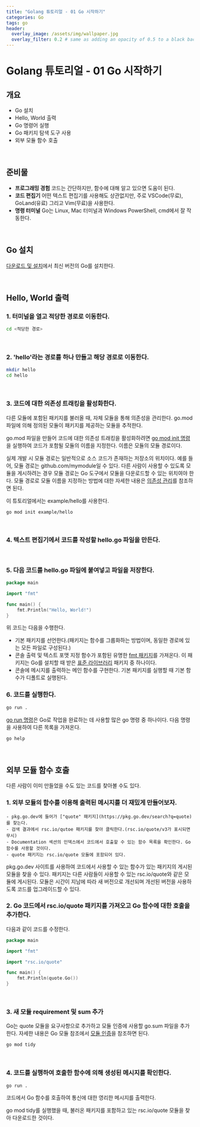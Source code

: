 ```yaml
---
title: "Golang 튜토리얼 - 01 Go 시작하기"
categories: Go
tags: go
header:
  overlay_image: /assets/img/wallpaper.jpg
  overlay_filter: 0.2 # same as adding an opacity of 0.5 to a black background
---
```


# Golang 튜토리얼 - 01 Go 시작하기

## 개요

- Go 설치
- Hello, World 출력
- Go 명령어 실행
- Go 패키지 탐색 도구 사용
- 외부 모듈 함수 호출

<br>

## 준비물

- **프로그래밍 경험** 코드는 간단하지만, 함수에 대해 알고 있으면 도움이 된다.
- **코드 편집기** 어떤 텍스트 편집기를 사용해도 상관없지만, 주로 VSCode(무료), GoLand(유료) 그리고 Vim(무료)을 사용한다.
- **명령 터미널** Go는 Linux, Mac 터미널과 Windows PowerShell, cmd에서 잘 작동한다.

<br>

## Go 설치

[다운로드 및 설치](https://go.dev/doc/install)에서 최신 버전의 Go를 설치한다.

<br>

## Hello, World 출력

### 1. 터미널을 열고 적당한 경로로 이동한다.

```bash
cd <적당한 경로>
```

<br>

### 2. 'hello'라는 경로를 하나 만들고 해당 경로로 이동한다.

```bash
mkdir hello
cd hello
```

<br>

### 3. 코드에 대한 의존성 트래킹을 활성화한다.

다른 모듈에 포함된 패키지를 불러올 때, 자체 모듈을 통해 의존성을 관리한다. go.mod 파일에 의해 정의된 모듈이 패키지를 제공하는 모듈을 추적한다. 

go.mod 파일을 만들어 코드에 대한 의존성 트래킹을 활성화하려면 [go mod init 명령](https://go.dev/ref/mod#go-mod-init)을 실행하여 코드가 포함될 모듈의 이름을 지정한다. 이름은 모듈의 모듈 경로이다.

실제 개발 시 모듈 경로는 일반적으로 소스 코드가 존재하는 저장소의 위치이다. 예를 들어, 모듈 경로는 github.com/mymodule일 수 있다. 다른 사람이 사용할 수 있도록 모듈을 게시하려는 경우 모듈 경로는 Go 도구에서 모듈을 다운로드할 수 있는 위치여야 한다. 모듈 경로로 모듈 이름을 지정하는 방법에 대한 자세한 내용은 [의존성 관리](https://go.dev/doc/modules/managing-dependencies#naming_module)를 참조하면 된다.

이 튜토리얼에서는 example/hello를 사용한다.

```bash
go mod init example/hello
```

<br>

### 4. 텍스트 편집기에서 코드를 작성할 hello.go 파일을 만든다.

<br>

### 5. 다음 코드를 hello.go 파일에 붙여넣고 파일을 저장한다.

```go
package main

import "fmt"

func main() {
    fmt.Println("Hello, World!")
}
```

위 코드는 다음을 수행한다.

- 기본 패키지를 선언한다.(패키지는 함수를 그룹화하는 방법이며, 동일한 경로에 있는 모든 파일로 구성된다.)
- 콘솔 출력 및 텍스트 포맷 지정 함수가 포함된 유명한 [fmt 패키지](https://pkg.go.dev/fmt)를 가져온다. 이 패키지는 Go를 설치할 때 받은 [표준 라이브러리](https://pkg.go.dev/std) 패키지 중 하나이다.
- 콘솔에 메시지를 출력하는 메인 함수를 구현한다. 기본 패키지를 실행할 때 기본 함수가 디폴트로 실행된다. 

### 6. 코드를 실행한다.

```bash
go run .
```

[go run 명령](https://pkg.go.dev/cmd/go#hdr-Compile_and_run_Go_program)은 Go로 작업을 완료하는 데 사용할 많은 go 명령 중 하나이다. 다음 명령을 사용하여 다른 목록을 가져온다.

```bash
go help
```

<br>

## 외부 모듈 함수 호출

다른 사람이 이미 만들었을 수도 있는 코드를 찾아볼 수도 있다.

### 1. 외부 모듈의 함수를 이용해 출력된 메시지를 더 재밌게 만들어보자.

    - pkg.go.dev에 들어가 ["quote" 패키지](https://pkg.go.dev/search?q=quote)를 찾는다.
    - 검색 결과에서 rsc.io/qutoe 패키지를 찾아 클릭한다.(rsc.io/quote/v3가 표시되면 무시)
    - Documentation 섹션의 인덱스에서 코드에서 호출할 수 있는 함수 목록을 확인한다. Go 함수를 사용할 것이다.
    - quote 패키지는 rsc.io/quote 모듈에 포함되어 있다.

pkg.go.dev 사이트를 사용하여 코드에서 사용할 수 있는 함수가 있는 패키지의 게시된 모듈을 찾을 수 있다. 패키지는 다른 사람들이 사용할 수 있는 rsc.io/quote와 같은 모듈에 게시된다. 모듈은 시간이 지남에 따라 새 버전으로 개선되며 개선된 버전을 사용하도록 코드를 업그레이드할 수 있다.

### 2. Go 코드에서 rsc.io/quote 패키지를 가져오고 Go 함수에 대한 호출을 추가한다.

다음과 같이 코드를 수정한다.

```go
package main

import "fmt"

import "rsc.io/quote"

func main() {
    fmt.Println(quote.Go())
}
```

<br>

### 3. 새 모듈 requirement 및 sum 추가

Go는 quote 모듈을 요구사항으로 추가하고 모듈 인증에 사용할 go.sum 파일을 추가한다. 자세한 내용은 Go 모듈 참조에서 [모듈 인증](https://go.dev/ref/mod#authenticating)을 참조하면 된다.

```bash
go mod tidy
```

<br>

### 4. 코드를 실행하여 호출한 함수에 의해 생성된 메시지를 확인한다.

```bash
go run .
```

코드에서 Go 함수를 호출하여 통신에 대한 영리한 메시지를 출력한다.

go mod tidy를 실행했을 때, 불러온 패키지를 포함하고 있는 rsc.io/quote 모듈을 찾아 다운로드한 것이다.


